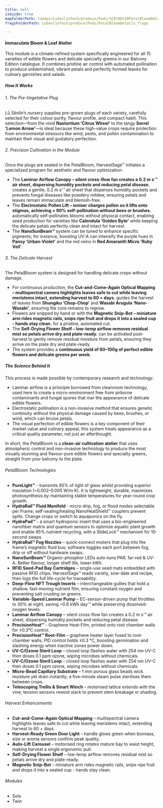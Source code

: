 ```yaml
---
title: null
isGuide: true
mapFolderPath: tsmaps/LuSenlinTech/produce/Pods/%CE%9E%20PetalBloomDetails
fragsFolderPath: LuSenlinTech/produce/Pods/PetalBloomDetails_frags

---
```



<!-- tsGuideRenderComment {"guide":{"id":"xsm65X0fj","path":"LuSenlinTech/produce/Pods","fragmentFolderPath":"LuSenlinTech/produce/Pods/PetalBloomDetails_frags"},"fragment":{"id":"xsm65X0fj","topLevelMapKey":"xrdmsU01vl","mapKeyChain":"xrdmsU01vl","guideID":"xsm65X0G9","guidePath":"c:/GitHub/MuddySpud/MuddySpud.github.io/tsmaps/LuSenlinTech/produce/Pods/PetalBloomDetails.tspod","chartKey":"xrdmsU01vl","isLeaf":true,"options":[]}} -->

#### Immaculate Bloom & Leaf Atelier

This module is a climate-refined system specifically engineered for all 15 varieties of edible flowers and delicate specialty greens in our Balcony Edition catalogue. It combines pristine air control with automated pollination to produce unblemished, vibrant petals and perfectly formed leaves for culinary garnishes and salads.

##### How It Works

###### 1. The Pre-Vegetative Plug
Lǜ Sēnlín’s nursery supplies pre-grown plugs of each variety, carefully selected for their colour purity, flavour profile, and compact habit. This selection—from the vivid **Nasturtium ‘Citrus Wheel’** to the tangy **Sorrel ‘Lemon Arrow’**—is ideal because these high-value crops require protection from environmental stressors like wind, pests, and pollen contamination to maintain their visual and gustatory perfection.

###### 2. Precision Cultivation in the Module
Once the plugs are seated in the PetalBloom, HarvestSage™ initiates a specialized program for aesthetic and flavour optimization:
- The ****Laminar Airflow Canopy** – silent cross-flow fan creates a 0.2 m s⁻¹ air sheet, dispersing humidity pockets and reducing petal disease.** creates a gentle, 0.2 m s⁻¹ air sheet that disperses humidity pockets and prevents fungal diseases like powdery mildew, ensuring petals and leaves remain immaculate and blemish-free.
- The ****Electrostatic Pollen Lift** – ioniser charges pollen so it lifts onto stigmas, achieving > 90% self-pollination without bees or brushes.** automatically self-pollinates blooms without physical contact, enabling seed production for varieties like **Calendula ‘Golden Byte’** while keeping the delicate petals perfectly clean and intact for harvest.
- The **NanoSunBeam™** system can be tuned to enhance specific pigments; for instance, boosting UV-A can intensify the purple hues in **Pansy ‘Urban-Violet’** and the red veins in **Red Amaranth Micro ‘Ruby Veil’**.

###### 3. The Delicate Harvest
The PetalBloom system is designed for handling delicate crops without damage.
- For continuous production, the ****Cut-and-Come-Again Optical Mapping** – multispectral camera highlights leaves safe to cut while leaving meristems intact, extending harvest to 60 + days.** guides the harvest of leaves from **Shungiku ‘Chop-Chop’** and **Wasabi Arugula ‘Nano-Wasabi’**, ensuring the core remains to regrow.
- Flowers are snipped by hand or with the ****Magnetic Snip-Bot** – miniature arm rides magnetic rails, snips ripe fruit and drops it into a sealed cup - hands stay clean.** for a pristine, automated cut.
- The ****Self-Drying Flower Shelf** – low-temp airflow removes residual mist so petals arrive dry and plate-ready.** can be activated post-harvest to gently remove residual moisture from petals, ensuring they arrive on the plate dry and plate-ready.
- The system provides a **continuous yield of 60–100g of perfect edible flowers and delicate greens per week.**

##### The Science Behind It

This process is made possible by contemporary research and technology:
- Laminar airflow is a principle borrowed from cleanroom technology, used here to create a micro-environment free from airborne contaminants and fungal spores that mar the appearance of delicate edible flowers.
- Electrostatic pollination is a non-invasive method that ensures genetic continuity without the physical damage caused by bees, brushes, or wind, which can bruise petals.
- The visual perfection of edible flowers is a key component of their market value and culinary appeal; this system treats appearance as a critical quality parameter, not just an afterthought.

In short, the PetalBloom is a **clean-air cultivation atelier** that uses atmospheric control and non-invasive technology to produce the most visually stunning and flavour-pure edible flowers and specialty greens, straight from your balcony to the plate.

###### PetalBloom Technologies  

- **PureLight™** - transmits 95% of light of glass whilst providing superior insulation (~0.002–0.005 W/m·K). It is lightweight, durable, maximizes photosynthesis by maintaining stable temperatures for year-round crop growth.
- **HydraRail™ Fluid Manifold** - micro-drip, fog, or flood modes selectable per Frame; self-sealing/healing NanoHealShield™ couplers prevent spills. Change crops or switch to aquaponics on the fly.
- **HydraPad™** - a smart hydroponic insert that uses a bio-engineered nanofiber matrix and quantum sensors to optimize aquatic plant growth and enable 95% nutrient recycling, with a SlideLock™ mechanism for 10-second swaps.
- **HydraRail™ Fog Nozzles** – quick-connect misters that plug into the frame’s magnetic fluid bus; software toggles each port between fog, drip or off without hardware swaps.
- **NanoSunBeam™** Organic-phosphor LEDs auto-tune PAR, far-red & UV-A. Better flavour, longer shelf life, lower kWh.
- **RFID Seed-Pad Bay Cartridges** – single-use seed mats embedded with passive RFID chips. HarvestSage™ reads variety, sow-date and recipe, then logs the full life-cycle for traceability.
- **Deep-Flow NFT Trough Inserts** – interchangeable gullies that hold a shallow, fast-moving nutrient film, ensuring constant oxygen and preventing salt crusting on greens.
- **Variable-Speed Laminar Pump** – EC-sensor-driven pump that throttles to 30% at night, saving ~0.6 kWh day⁻¹ while preserving dissolved-oxygen levels.
- **Laminar Airflow Canopy** – silent cross-flow fan creates a 0.2 m s⁻¹ air sheet, dispersing humidity pockets and reducing petal disease.
- **PrecisionHeat™**  - Graphene Heat-Film, printed onto root chamber walls for ±0.3°C control.
- **PrecisionHeat™ Root-Film** – graphene heater layer fused to root-chamber walls; PID control holds ±0.3 °C, boosting germination and slashing energy when inactive zones power down.
- **UV-C/Ozone Steril Loop** – closed loop flashes water with 254 nm UV-C then doses 0.1 ppm ozone, wiping microbes without chemicals.
- **UV-C/Ozone Steril Loop** – closed loop flashes water with 254 nm UV-C then doses 0.1 ppm ozone, wiping microbes without chemicals.
- **Micro-Bead Capillary Substrate** – 1 mm porous glass beads wick moisture yet drain instantly; a five-minute steam pulse sterilises them between crops.
- **Telescoping Trellis & Smart Winch** – motorised lattice extends with the vine; tension sensors rewind slack to prevent stem breakage or shading.

###### Harvest Enhancements
  
- **Cut-and-Come-Again Optical Mapping** – multispectral camera highlights leaves safe to cut while leaving meristems intact, extending harvest to 60 + days.  
- **Harvest-Ready Green Door Light** – handle glows green when biomass, size or aroma sensors confirm peak quality.  
- **Auto-Lift Carousel** – motorised ring rotates mature bay to waist height, making harvest a single ergonomic pull.  
- **Self-Drying Flower Shelf** – low-temp airflow removes residual mist so petals arrive dry and plate-ready.
- **Magnetic Snip-Bot** – miniature arm rides magnetic rails, snips ripe fruit and drops it into a sealed cup - hands stay clean.

###### Modules
- Solo
- Twin

